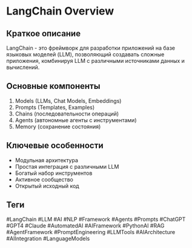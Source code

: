 # LangChain Overview

## Краткое описание
LangChain - это фреймворк для разработки приложений на базе языковых моделей (LLM), позволяющий создавать сложные приложения, комбинируя LLM с различными источниками данных и вычислений.

## Основные компоненты
1. Models (LLMs, Chat Models, Embeddings)
2. Prompts (Templates, Examples)
3. Chains (последовательности операций)
4. Agents (автономные агенты с инструментами)
5. Memory (сохранение состояния)

## Ключевые особенности
- Модульная архитектура
- Простая интеграция с различными LLM
- Богатый набор инструментов
- Активное сообщество
- Открытый исходный код

## Теги
#LangChain #LLM #AI #NLP #Framework #Agents #Prompts #ChatGPT #GPT4 #Claude #AutomatedAI #AIFramework #PythonAI #RAG #AgentFramework #PromptEngineering #LLMTools #AIArchitecture #AIIntegration #LanguageModels